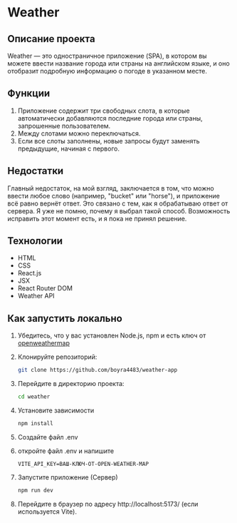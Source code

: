 # Weather

## Описание проекта

Weather — это одностраничное приложение (SPA), в котором вы можете ввести название города или страны на английском языке, и оно отобразит подробную информацию о погоде в указанном месте.

## Функции

1. Приложение содержит три свободных слота, в которые автоматически добавляются последние города или страны, запрошенные пользователем.
2. Между слотами можно переключаться.
3. Если все слоты заполнены, новые запросы будут заменять предыдущие, начиная с первого.

## Недостатки

Главный недостаток, на мой взгляд, заключается в том, что можно ввести любое слово (например, "bucket" или "horse"), и приложение всё равно вернёт ответ. Это связано с тем, как я обрабатываю ответ от сервера. Я уже не помню, почему я выбрал такой способ. Возможность исправить этот момент есть, и я пока не принял решение.

## Технологии
- HTML
- CSS
- React.js
- JSX
- React Router DOM
- Weather API

## Как запустить локально

1. Убедитесь, что у вас установлен Node.js, npm и есть ключ от [openweathermap](https://openweathermap.org/city/2643743)
2. Клонируйте репозиторий:

   ```bash
   git clone https://github.com/boyra4483/weather-app

3. Перейдите в директорию проекта:

   ```bash
   cd weather

4. Установите зависимости
   ```bash
   npm install

5. Создайте файл .env

6. откройте файл .env и напишите
   ```
   VITE_API_KEY=ВАШ-КЛЮЧ-ОТ-OPEN-WEATHER-MAP 

5. Запустите приложение (Сервер)
   ```bash
   npm run dev

6. Перейдите в браузер по адресу http://localhost:5173/ (если используется Vite).

